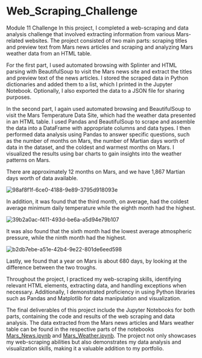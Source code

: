# Web_Scraping_Challenge
Module 11 Challenge
In this project, I completed a web-scraping and data analysis challenge that involved extracting information from various Mars-related websites. The project consisted of two main parts: scraping titles and preview text from Mars news articles and scraping and analyzing Mars weather data from an HTML table.

For the first part, I used automated browsing with Splinter and HTML parsing with BeautifulSoup to visit the Mars news site and extract the titles and preview text of the news articles. I stored the scraped data in Python dictionaries and added them to a list, which I printed in the Jupyter Notebook. Optionally, I also exported the data to a JSON file for sharing purposes.

In the second part, I again used automated browsing and BeautifulSoup to visit the Mars Temperature Data Site, which had the weather data presented in an HTML table. I used Pandas and BeautifulSoup to scrape and assemble the data into a DataFrame with appropriate columns and data types. I then performed data analysis using Pandas to answer specific questions, such as the number of months on Mars, the number of Martian days worth of data in the dataset, and the coldest and warmest months on Mars. I visualized the results using bar charts to gain insights into the weather patterns on Mars.

There are approximately 12 months on Mars, and we have 1,867 Martian days worth of data available. 

![98af8f1f-6ce0-4188-9e89-3795d918093e](https://github.com/aliciahlavac/Web_Scraping_Challenge/assets/127240852/5d7b487d-529e-43a8-979b-300c020a303f)

In addition, it was found that the third month, on average, had the coldest average minimum daily temperature while the eighth month had the highest.  

![39b2a0ac-f411-493d-be6a-a5d94e79b107](https://github.com/aliciahlavac/Web_Scraping_Challenge/assets/127240852/5d15c994-3d55-43a3-9141-16875d45b319)

It was also found that the sixth month had the lowest average atmospheric pressure, while the ninth month had the highest.

![b2db7ebe-a51e-42b4-9e22-801de6eed598](https://github.com/aliciahlavac/Web_Scraping_Challenge/assets/127240852/ae0fe39b-77e9-4ca2-a84f-adbcbe9202c7)

Lastly, we found that a year on Mars is about 680 days, by looking at the difference between the two troughs.  

Throughout the project, I practiced my web-scraping skills, identifying relevant HTML elements, extracting data, and handling exceptions when necessary. Additionally, I demonstrated proficiency in using Python libraries such as Pandas and Matplotlib for data manipulation and visualization.

The final deliverables of this project include the Jupyter Notebooks for both parts, containing the code and results of the web scraping and data analysis. The data extracted from the Mars news articles and Mars weather table can be found in the respective parts of the notebooks [Mars_News.ipynb](https://github.com/aliciahlavac/Web_Scraping_Challenge/blob/main/Mars_News.ipynb) and [Mars_Weather.ipynb](https://github.com/aliciahlavac/Web_Scraping_Challenge/blob/main/Mars_Weather.ipynb). The project not only showcases my web-scraping abilities but also demonstrates my data analysis and visualization skills, making it a valuable addition to my portfolio.
